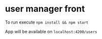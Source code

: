 # user manager front
To run execute `npm install && npm start`

App will be available on `localhost:4200/users`

